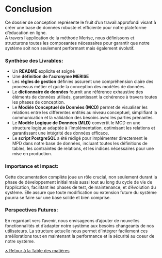 # Conclusion

Ce dossier de conception représente le fruit d’un travail approfondi visant à créer une base de données robuste et efficiente pour notre plateforme d’éducation en ligne.  
A travers l’application de la méthode Merise, nous définissons et structurons toutes les composantes nécessaires pour garantir que notre système soit non seulement performant mais également évolutif.

### Synthèse des Livrables:

- Un **README** explicite et soigné
- Une **définition de l'acronyme MERISE**
- Les **règles de gestion** définies assurent une compréhension claire des processus métier et guide la conception des modèles de données.
- Le **dictionnaire de données** fournit une référence exhaustive des éléments de données utilisés, garantissant la cohérence à travers toutes les phases de conception.
- Le **Modèle Conceptuel de Données (MCD)** permet de visualiser les relations entre les différentes entités au niveau conceptuel, simplifiant la communication et la validation des besoins avec les parties prenantes.
- Le **Modèle Logique de Données (MLD)** convertit le MCD en une structure logique adaptée à l’implémentation, optimisant les relations et garantissant une intégrité des données efficace.
- Le **script PostgreSQL** a été rédigé pour implémenter directement le MPD dans notre base de données, incluant toutes les définitions de tables, les contraintes de relations, et les indices nécessaires pour une mise en production.

### Importance et Impact:

Cette documentation complète joue un rôle crucial, non seulement durant la phase de développement initial mais aussi tout au long du cycle de vie de l’application, facilitant les phases de test, de maintenance, et d’évolution du système. Elle assure que toute modification ou extension future du système pourra se faire sur une base solide et bien comprise.

### Perspectives Futures:

En regardant vers l’avenir, nous envisageons d’ajouter de nouvelles fonctionnalités et d’adapter notre système aux besoins changeants de nos utilisateurs. La structure actuelle nous permet d’intégrer facilement ces améliorations tout en maintenant la performance et la sécurité au coeur de notre système.

[🔝 Retour à la Table des matières](../README.md#table-des-matieres)
